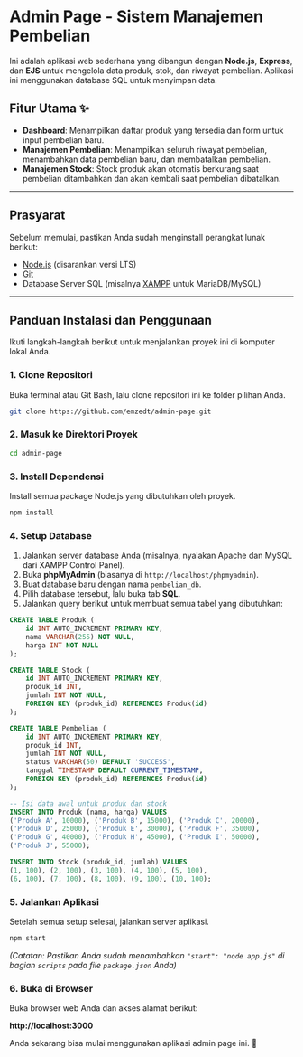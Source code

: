 # Admin Page - Sistem Manajemen Pembelian

Ini adalah aplikasi web sederhana yang dibangun dengan **Node.js**, **Express**, dan **EJS** untuk mengelola data produk, stok, dan riwayat pembelian. Aplikasi ini menggunakan database SQL untuk menyimpan data.

## Fitur Utama ✨

  * **Dashboard**: Menampilkan daftar produk yang tersedia dan form untuk input pembelian baru.
  * **Manajemen Pembelian**: Menampilkan seluruh riwayat pembelian, menambahkan data pembelian baru, dan membatalkan pembelian.
  * **Manajemen Stock**: Stock produk akan otomatis berkurang saat pembelian ditambahkan dan akan kembali saat pembelian dibatalkan.

-----

## Prasyarat

Sebelum memulai, pastikan Anda sudah menginstall perangkat lunak berikut:

  * [Node.js](https://nodejs.org/en/) (disarankan versi LTS)
  * [Git](https://git-scm.com/)
  * Database Server SQL (misalnya [XAMPP](https://www.apachefriends.org/index.html) untuk MariaDB/MySQL)

-----

## Panduan Instalasi dan Penggunaan

Ikuti langkah-langkah berikut untuk menjalankan proyek ini di komputer lokal Anda.

### 1\. Clone Repositori

Buka terminal atau Git Bash, lalu clone repositori ini ke folder pilihan Anda.

```bash
git clone https://github.com/emzedt/admin-page.git
```

### 2\. Masuk ke Direktori Proyek

```bash
cd admin-page
```

### 3\. Install Dependensi

Install semua package Node.js yang dibutuhkan oleh proyek.

```bash
npm install
```

### 4\. Setup Database

1.  Jalankan server database Anda (misalnya, nyalakan Apache dan MySQL dari XAMPP Control Panel).
2.  Buka **phpMyAdmin** (biasanya di `http://localhost/phpmyadmin`).
3.  Buat database baru dengan nama `pembelian_db`.
4.  Pilih database tersebut, lalu buka tab **SQL**.
5.  Jalankan query berikut untuk membuat semua tabel yang dibutuhkan:

<!-- end list -->

```sql
CREATE TABLE Produk (
    id INT AUTO_INCREMENT PRIMARY KEY,
    nama VARCHAR(255) NOT NULL,
    harga INT NOT NULL
);

CREATE TABLE Stock (
    id INT AUTO_INCREMENT PRIMARY KEY,
    produk_id INT,
    jumlah INT NOT NULL,
    FOREIGN KEY (produk_id) REFERENCES Produk(id)
);

CREATE TABLE Pembelian (
    id INT AUTO_INCREMENT PRIMARY KEY,
    produk_id INT,
    jumlah INT NOT NULL,
    status VARCHAR(50) DEFAULT 'SUCCESS',
    tanggal TIMESTAMP DEFAULT CURRENT_TIMESTAMP,
    FOREIGN KEY (produk_id) REFERENCES Produk(id)
);

-- Isi data awal untuk produk dan stock
INSERT INTO Produk (nama, harga) VALUES
('Produk A', 10000), ('Produk B', 15000), ('Produk C', 20000),
('Produk D', 25000), ('Produk E', 30000), ('Produk F', 35000),
('Produk G', 40000), ('Produk H', 45000), ('Produk I', 50000),
('Produk J', 55000);

INSERT INTO Stock (produk_id, jumlah) VALUES
(1, 100), (2, 100), (3, 100), (4, 100), (5, 100),
(6, 100), (7, 100), (8, 100), (9, 100), (10, 100);
```

### 5\. Jalankan Aplikasi

Setelah semua setup selesai, jalankan server aplikasi.

```bash
npm start
```

*(Catatan: Pastikan Anda sudah menambahkan `"start": "node app.js"` di bagian `scripts` pada file `package.json` Anda)*

### 6\. Buka di Browser

Buka browser web Anda dan akses alamat berikut:

**http://localhost:3000**

Anda sekarang bisa mulai menggunakan aplikasi admin page ini. 🎉

